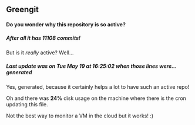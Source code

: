 ## Greengit

#### Do you wonder why this repository is so active?

##### After all it has 11108 commits!

But is it *really* active? Well...

##### Last update was on Tue May 19 at 16:25:02 when those lines were... generated

Yes, generated, because it certainly helps a lot to have such an active repo!

Oh and there was **24%** disk usage on the machine
where there is the cron updating this file.

Not the best way to monitor a VM in the cloud but it works! :)

